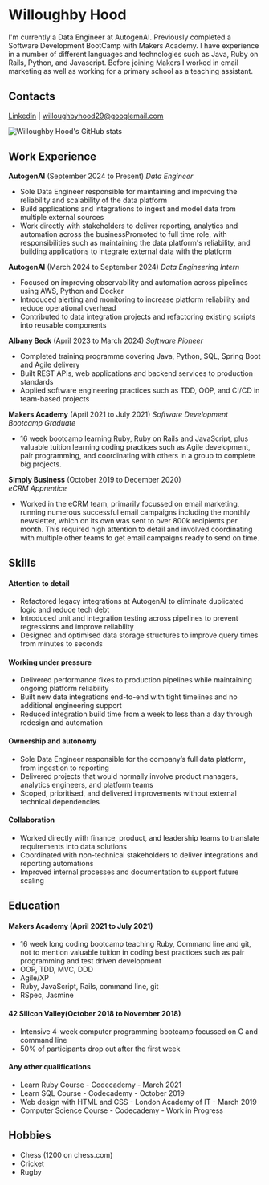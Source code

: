 # Willoughby Hood

I'm currently a Data Engineer at AutogenAI. Previously completed a Software Development BootCamp with Makers Academy.
I have experience in a number of different languages and technologies such as Java, Ruby on Rails, Python, and Javascript. Before joining Makers I worked in email marketing as well as working for a primary school as a teaching assistant.

## Contacts

[Linkedin](https://www.linkedin.com/in/willoughbyhood/) | <willoughbyhood29@googlemail.com> 

![Willoughby Hood's GitHub stats](https://github-readme-stats-ruby-one.vercel.app/api?username=wh3g&show_icons=true&theme=radical)

## Work Experience

**AutogenAI** (September 2024 to Present)
_Data Engineer_

- Sole Data Engineer responsible for maintaining and improving the reliability and scalability of the data platform
- Build applications and integrations to ingest and model data from multiple external sources
- Work directly with stakeholders to deliver reporting, analytics and automation across the businessPromoted to full time role, with responsibilities such as maintaining the data platform's reliability, and building applications to integrate external data with the platform

**AutogenAI** (March 2024 to September 2024)
_Data Engineering Intern_

- Focused on improving observability and automation across pipelines using AWS, Python and Docker
- Introduced alerting and monitoring to increase platform reliability and reduce operational overhead
- Contributed to data integration projects and refactoring existing scripts into reusable components

**Albany Beck** (April 2023 to March 2024)
_Software Pioneer_

- Completed training programme covering Java, Python, SQL, Spring Boot and Agile delivery
- Built REST APIs, web applications and backend services to production standards
- Applied software engineering practices such as TDD, OOP, and CI/CD in team-based projects

**Makers Academy** (April 2021 to July 2021)
_Software Development Bootcamp Graduate_

- 16 week bootcamp learning Ruby, Ruby on Rails and JavaScript, plus valuable tuition learning coding practices such as Agile development, pair programming, and coordinating with others in a group to complete big projects.

**Simply Business** (October 2019 to December 2020)  
_eCRM Apprentice_

- Worked in the eCRM team, primarily focussed on email marketing, running numerous successful email campaigns including the monthly newsletter, which on its own was sent to over 800k recipients per month. This required high attention to detail and involved coordinating with multiple other teams to get email campaigns ready to send on time.

## Skills

#### Attention to detail

- Refactored legacy integrations at AutogenAI to eliminate duplicated logic and reduce tech debt  
- Introduced unit and integration testing across pipelines to prevent regressions and improve reliability  
- Designed and optimised data storage structures to improve query times from minutes to seconds

#### Working under pressure
- Delivered performance fixes to production pipelines while maintaining ongoing platform reliability  
- Built new data integrations end-to-end with tight timelines and no additional engineering support  
- Reduced integration build time from a week to less than a day through redesign and automation

#### Ownership and autonomy
- Sole Data Engineer responsible for the company’s full data platform, from ingestion to reporting  
- Delivered projects that would normally involve product managers, analytics engineers, and platform teams  
- Scoped, prioritised, and delivered improvements without external technical dependencies

#### Collaboration
- Worked directly with finance, product, and leadership teams to translate requirements into data solutions  
- Coordinated with non-technical stakeholders to deliver integrations and reporting automations  
- Improved internal processes and documentation to support future scaling
## Education

#### Makers Academy (April 2021 to July 2021)

- 16 week long coding bootcamp teaching Ruby, Command line and git, not to mention valuable tuition in coding best practices such as pair programming and test driven development
- OOP, TDD, MVC, DDD
- Agile/XP
- Ruby, JavaScript, Rails, command line, git
- RSpec, Jasmine

#### 42 Silicon Valley(October 2018 to November 2018)

- Intensive 4-week computer programming bootcamp focussed on C and command line
- 50% of participants drop out after the first week

#### Any other qualifications

- Learn Ruby Course - Codecademy - March 2021
- Learn SQL Course - Codecademy - October 2019
- Web design with HTML and CSS - London Academy of IT - March 2019
- Computer Science Course - Codecademy - Work in Progress

## Hobbies

- Chess (1200 on chess.com)
- Cricket
- Rugby
